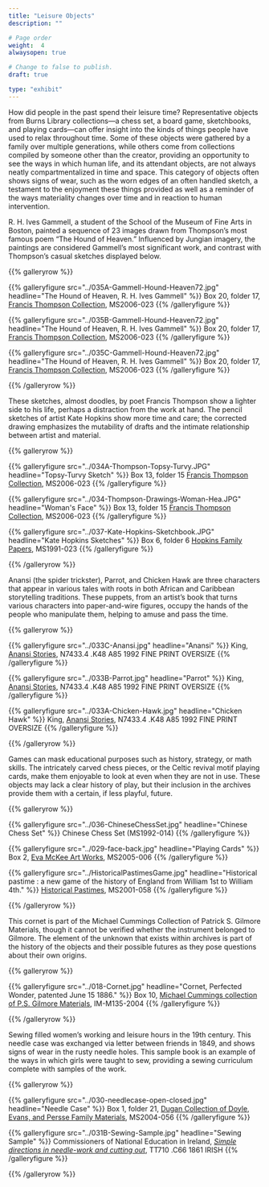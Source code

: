 ```yaml
---
title: "Leisure Objects"
description: ""

# Page order
weight:  4
alwaysopen: true

# Change to false to publish.
draft: true

type: "exhibit"
---
```

How did people in the past spend their leisure time? Representative objects from Burns Library collections—a chess set, a board game, sketchbooks, and playing cards—can offer insight into the kinds of things people have used to relax throughout time. Some of these objects were gathered by a family over multiple generations, while others come from collections compiled by someone other than the creator, providing an opportunity to see the ways in which human life, and its attendant objects, are not always neatly compartmentalized in time and space. This category of objects often shows signs of wear, such as the worn edges of an often handled sketch, a testament to the enjoyment these things provided as well as a reminder of the ways materiality changes over time and in reaction to human intervention.

R. H. Ives Gammell, a student of the School of the Museum of Fine Arts in Boston, painted a sequence of 23 images drawn from Thompson’s most famous poem “The Hound of Heaven.” Influenced by Jungian imagery, the paintings are considered Gammell’s most significant work, and contrast with Thompson’s casual sketches displayed below. 


{{% galleryrow %}}

{{% galleryfigure src="../035A-Gammell-Hound-Heaven72.jpg" headline="The Hound of Heaven, R. H. Ives Gammell" %}}
Box 20, folder 17, [Francis Thompson Collection](https://bc-primo.hosted.exlibrisgroup.com/permalink/f/l6ucgu/ALMA-BC21352762990001021), MS2006-023
{{% /galleryfigure %}}

{{% galleryfigure src="../035B-Gammell-Hound-Heaven72.jpg" headline="The Hound of Heaven, R. H. Ives Gammell" %}}
Box 20, folder 17, [Francis Thompson Collection](https://bc-primo.hosted.exlibrisgroup.com/permalink/f/l6ucgu/ALMA-BC21352762990001021), MS2006-023
{{% /galleryfigure %}}

{{% galleryfigure src="../035C-Gammell-Hound-Heaven72.jpg" headline="The Hound of Heaven, R. H. Ives Gammell" %}}
Box 20, folder 17, [Francis Thompson Collection](https://bc-primo.hosted.exlibrisgroup.com/permalink/f/l6ucgu/ALMA-BC21352762990001021), MS2006-023
{{% /galleryfigure %}}

{{% /galleryrow %}}

These sketches, almost doodles, by poet Francis Thompson show a lighter side to his life, perhaps a distraction from the work at hand. The pencil sketches of artist Kate Hopkins show more time and care; the corrected drawing emphasizes the mutability of drafts and the intimate relationship between artist and material.

{{% galleryrow %}}

{{% galleryfigure src="../034A-Thompson-Topsy-Turvy.JPG" headline="Topsy-Turvy Sketch" %}}
Box 13, folder 15 [Francis Thompson Collection](https://bc-primo.hosted.exlibrisgroup.com/permalink/f/l6ucgu/ALMA-BC21352762990001021), MS2006-023
{{% /galleryfigure %}}

{{% galleryfigure src="../034-Thompson-Drawings-Woman-Hea.JPG" headline="Woman's Face" %}}
Box 13, folder 15 [Francis Thompson Collection](https://bc-primo.hosted.exlibrisgroup.com/permalink/f/l6ucgu/ALMA-BC21352762990001021), MS2006-023
{{% /galleryfigure %}}

{{% galleryfigure src="../037-Kate-Hopkins-Sketchbook.JPG" headline="Kate Hopkins Sketches" %}}
Box 6, folder 6 [Hopkins Family Papers](https://bc-primo.hosted.exlibrisgroup.com/permalink/f/l6ucgu/ALMA-BC21380054540001021), MS1991-023
{{% /galleryfigure %}}

{{% /galleryrow %}}

Anansi (the spider trickster), Parrot, and Chicken Hawk are three characters that appear in various tales with roots in both African and Caribbean storytelling traditions. These puppets, from an artist’s book that turns various characters into paper-and-wire figures, occupy the hands of the people who manipulate them, helping to amuse and pass the time.

{{% galleryrow %}} 


{{% galleryfigure src="../033C-Anansi.jpg" headline="Anansi" %}}
King, [Anansi Stories](https://bc-primo.hosted.exlibrisgroup.com/permalink/f/l6ucgu/ALMA-BC21385965130001021), N7433.4 .K48 A85 1992 FINE PRINT OVERSIZE
{{% /galleryfigure %}}

{{% galleryfigure src="../033B-Parrot.jpg" headline="Parrot" %}}
King, [Anansi Stories](https://bc-primo.hosted.exlibrisgroup.com/permalink/f/l6ucgu/ALMA-BC21385965130001021), N7433.4 .K48 A85 1992 FINE PRINT OVERSIZE
{{% /galleryfigure %}}

{{% galleryfigure src="../033A-Chicken-Hawk.jpg" headline="Chicken Hawk" %}}
King, [Anansi Stories](https://bc-primo.hosted.exlibrisgroup.com/permalink/f/l6ucgu/ALMA-BC21385965130001021), N7433.4 .K48 A85 1992 FINE PRINT OVERSIZE
{{% /galleryfigure %}}


{{% /galleryrow %}}

Games can mask educational purposes such as history, strategy, or math skills. The intricately carved chess pieces, or the Celtic revival motif playing cards, make them enjoyable to look at even when they are not in use. These objects may lack a clear history of play, but their inclusion in the archives provide them with a certain, if less playful, future.

{{% galleryrow %}} 

{{% galleryfigure src="../036-ChineseChessSet.jpg" headline="Chinese Chess Set" %}}
Chinese Chess Set (MS1992-014)
{{% /galleryfigure %}}

{{% galleryfigure src="../029-face-back.jpg" headline="Playing Cards" %}}
Box 2, [Eva McKee Art Works](https://bc-primo.hosted.exlibrisgroup.com/permalink/f/l6ucgu/ALMA-BC21355787120001021), MS2005-006
{{% /galleryfigure %}}

{{% galleryfigure src="../HistoricalPastimesGame.jpg" headline="Historical pastime : a new game of the history of England from William 1st to William 4th." %}}
[Historical Pastimes](https://bc-primo.hosted.exlibrisgroup.com/permalink/f/l6ucgu/ALMA-BC21338002760001021), MS2001-058
{{% /galleryfigure %}}

{{% /galleryrow %}}

This cornet is part of the Michael Cummings Collection of Patrick S. Gilmore Materials, though it cannot be verified whether the instrument belonged to Gilmore. The element of the unknown that exists within archives is part of the history of the objects and their possible futures as they pose questions about their own origins. 

{{% galleryrow %}} 

{{% galleryfigure src="../018-Cornet.jpg" headline="Cornet, Perfected Wonder, patented June 15 1886." %}}
Box 10, [Michael Cummings collection of P.S. Gilmore Materials](https://bc-primo.hosted.exlibrisgroup.com/permalink/f/l6ucgu/ALMA-BC21377790180001021), IM-M135-2004
{{% /galleryfigure %}}

{{% /galleryrow %}}

Sewing filled women’s working and leisure hours in the 19th century. This needle case was exchanged via letter between friends in 1849, and shows signs of wear in the rusty needle holes. This sample book is an example of the ways in which girls were taught to sew, providing a sewing curriculum complete with samples of the work. 

{{% galleryrow %}} 

{{% galleryfigure src="../030-needlecase-open-closed.jpg" headline="Needle Case" %}}
Box 1, folder 21, [Dugan Collection of Doyle, Evans, and Persse Family Materials](https://bc-primo.hosted.exlibrisgroup.com/permalink/f/l6ucgu/ALMA-BC21333225820001021), MS2004-056
{{% /galleryfigure %}}

{{% galleryfigure src="../031B-Sewing-Sample.jpg" headline="Sewing Sample" %}}
Commissioners of National Education in Ireland, [*Simple directions in needle-work and cutting out*](https://bc-primo.hosted.exlibrisgroup.com/permalink/f/l6ucgu/ALMA-BC21448345160001021), TT710 .C66 1861 IRISH 
{{% /galleryfigure %}}

{{% /galleryrow %}}

